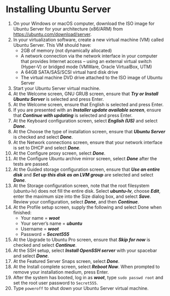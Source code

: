 # Installing Ubuntu Server 

1. On your Windows or macOS computer, download the ISO image for Ubuntu Server for your architecture (x86/ARM) from https://ubuntu.com/download/server.
2. In your virtualization software, create a new virtual machine (VM) called Ubuntu Server. This VM should have:
   - 2GB of memory (not dynamically allocated)
   - A network connection via the network interface in your computer that provides Internet access – using an external virtual switch (Hyper-V) or bridged mode (VMWare, Oracle VirtualBox, UTM)
   - A 64GB SATA/SAS/SCSI virtual hard disk drive 
   - The virtual machine DVD drive attached to the ISO image of Ubuntu Server
3. Start your Ubuntu Server virtual machine. 
4. At the Welcome screen, GNU GRUB screen, ensure that ***Try or Install Ubuntu Server*** is selected and press Enter.
5. At the Welcome screen, ensure that English is selected and press Enter.
6. If you are presented with an ***Installer update available screen***, ensure that ***Continue with updating*** is selected and press Enter.
7. At the Keyboard configuration screen, select ***English (US)*** and select ***Done***. 
8. At the Choose the type of installation screen, ensure that ***Ubuntu Server*** is checked and select ***Done***.
7. At the Network connections screen, ensure that your network interface is set to DHCP and select ***Done***.
8. At the Configure proxy screen, select ***Done***.
9. At the Configure Ubuntu archive mirror screen, select ***Done*** after the tests are passed.
10. At the Guided storage configuration screen, ensure that ***Use an entire disk*** and ***Set up this disk as an LVM group*** are selected and select ***Done***.
11. At the Storage configuration screen, note that the root filesystem (ubuntu-lv) does not fill the entire disk. Select ***ubuntu-lv***, choose ***Edit***, enter the maximum size into the Size dialog box, and select ***Save***. Review your configuration, select ***Done***, and then ***Continue***.
12. At the Profile setup screen, supply the following and select Done when finished:
    - Your name = ***woot***   
    - Your server’s name = ***ubuntu***
    - Username = ***woot***    
    - Password = ***Secret555***
13. At the Upgrade to Ubuntu Pro screen, ensure that ***Skip for now*** is checked and select ***Continue***.
14. At the SSH setup, select ***Install OpenSSH server*** with your spacebar and select ***Done***.
13. At the Featured Server Snaps screen, select ***Done***.
14. At the Install complete screen, select ***Reboot Now***. When prompted to remove your installation medium, press Enter.
15. After the system has booted, log in as ***woot***, type `sudo passwd root` and set the root user password to `Secret555`. 
16. Type `poweroff` to shut down your Ubuntu Server virtual machine.
